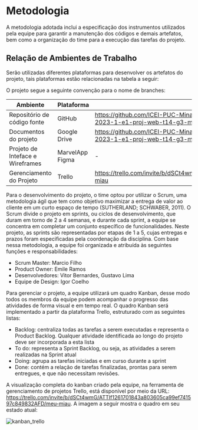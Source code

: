 
# Metodologia

A metodologia adotada inclui a especificação dos instrumentos utilizados pela equipe para garantir a manutenção dos códigos e demais artefatos, bem como a organização do time para a execução das tarefas do projeto.

## Relação de Ambientes de Trabalho

Serão utilizadas diferentes plataformas para desenvolver os artefatos do projeto, tais plataformas estão relacionadas na tabela a seguir:

O projeto segue a seguinte convenção para o nome de branches:

| Ambiente | Plataforma | Link de Acesso |
| --- | --- | --- |
| Repositório de código fonte | GitHub | https://github.com/ICEI-PUC-Minas-PMV-ADS/pmv-ads-2023-1-e1-proj-web-t14-pmv-ads-2023-1-e1-proj-web-t14-g3-mmiau |
| Documentos do projeto | Google Drive | https://github.com/ICEI-PUC-Minas-PMV-ADS/pmv-ads-2023-1-e1-proj-web-t14-pmv-ads-2023-1-e1-proj-web-t14-g3-mmiau |
| Projeto de Inteface e Wireframes | MarvelApp <br /> Figma | - |
| Gerenciamento do Projeto | Trello | https://trello.com/invite/b/dSCt4wmG/ATTIf1261701843a803605ca99ef741597c849832AFD/meu-miau |



Para o desenvolvimento do projeto, o time optou por utilizar o Scrum, uma metodologia ágil que tem como objetivo maximizar a entrega de valor ao cliente em um curto espaço de tempo (SUTHERLAND; SCHWABER, 2011).
O Scrum divide o projeto em sprints, ou ciclos de desenvolvimento, que duram em torno de 2 a 4 semanas, e durante cada sprint, a equipe se concentra em completar um conjunto específico de funcionalidades. Neste projeto, as sprints são representadas por etapas de 1 a 5, cujas entregas e prazos foram especificadas pela coordenação da disciplina.
Com base nessa metodologia, a equipe foi organizada e atribuída às seguintes funções e responsabilidades:

- Scrum Master: Marcio Filho
- Product Owner: Emile Ramos
- Desenvolvedores: Vitor Bernardes, Gustavo Lima
- Equipe de Design: Igor Coelho


Para gerenciar o projeto, a equipe utilizará um quadro Kanban, desse modo todos os membros da equipe podem acompanhar o progresso das atividades de forma visual e em tempo real. O quadro Kanban será implementado a partir da plataforma Trello, estruturado com as seguintes listas:

- Backlog: centraliza todas as tarefas a serem executadas e representa o Product Backlog. Qualquer atividade identificada ao longo do projeto deve ser incorporada a esta lista
- To do: representa a Sprint Backlog, ou seja, as atividades a serem realizadas na Sprint atual
- Doing: agrupa as tarefas iniciadas e em curso durante a sprint
- Done: contém a relação de tarefas finalizadas, prontas para serem entregues, e que não necessitam revisões.

A visualização completa do kanban criado pela equipe, na ferramenta de gerenciamento de projetos Trello, está disponível por meio da URL: https://trello.com/invite/b/dSCt4wmG/ATTIf1261701843a803605ca99ef741597c849832AFD/meu-miau. A imagem a seguir mostra o quadro em seu estado atual:

![kanban_trello](https://user-images.githubusercontent.com/44280078/233848258-f87db172-cac7-4679-a21a-2db8bad9c570.png)

